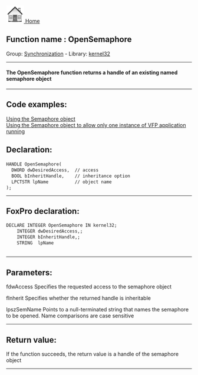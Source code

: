 [<img src="../../images/home.png"> Home ](https://github.com/VFPX/Win32API)  

## Function name : OpenSemaphore
Group: [Synchronization](../../functions_group.md#Synchronization)  -  Library: [kernel32](../../libraries.md#kernel32)  
***  


#### The OpenSemaphore function returns a handle of an existing named semaphore object
***  


## Code examples:
[Using the Semaphore object](../../samples/sample_008.md)  
[Using the Semaphore object to allow only one instance of VFP application running](../../samples/sample_147.md)  

## Declaration:
```foxpro  
HANDLE OpenSemaphore(
  DWORD dwDesiredAccess,  // access
  BOOL bInheritHandle,    // inheritance option
  LPCTSTR lpName          // object name
);  
```  
***  


## FoxPro declaration:
```foxpro  
DECLARE INTEGER OpenSemaphore IN kernel32;
	INTEGER dwDesiredAccess,;
	INTEGER bInheritHandle,;
	STRING  lpName
  
```  
***  


## Parameters:
fdwAccess
Specifies the requested access to the semaphore object

fInherit
Specifies whether the returned handle is inheritable

lpszSemName
Points to a null-terminated string that names the semaphore to be opened. Name comparisons are case sensitive  
***  


## Return value:
If the function succeeds, the return value is a handle of the semaphore object  
***  

